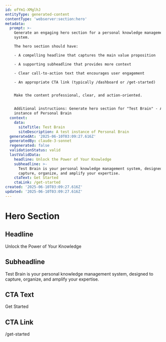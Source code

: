 ```yaml
---
id: ofYm1-XMglhJ
entityType: generated-content
contentType: 'webserver:section:hero'
metadata:
  prompt: >-
    Generate an engaging hero section for a personal knowledge management
    system. 

    The hero section should have:

    - A compelling headline that captures the main value proposition

    - A supporting subheadline that provides more context

    - Clear call-to-action text that encourages user engagement

    - An appropriate CTA link (typically /dashboard or /get-started)


    Make the content professional, clear, and action-oriented.


    Additional instructions: Generate hero section for "Test Brain" - A test
    instance of Personal Brain
  context:
    data:
      siteTitle: Test Brain
      siteDescription: A test instance of Personal Brain
  generatedAt: '2025-06-10T03:09:27.616Z'
  generatedBy: claude-3-sonnet
  regenerated: false
  validationStatus: valid
  lastValidData:
    headline: Unlock the Power of Your Knowledge
    subheadline: >-
      Test Brain is your personal knowledge management system, designed to
      capture, organize, and amplify your expertise.
    ctaText: Get Started
    ctaLink: /get-started
created: '2025-06-10T03:09:27.616Z'
updated: '2025-06-10T03:09:27.616Z'
---
```

# Hero Section

## Headline
Unlock the Power of Your Knowledge

## Subheadline
Test Brain is your personal knowledge management system, designed to capture, organize, and amplify your expertise.

## CTA Text
Get Started

## CTA Link
/get-started
